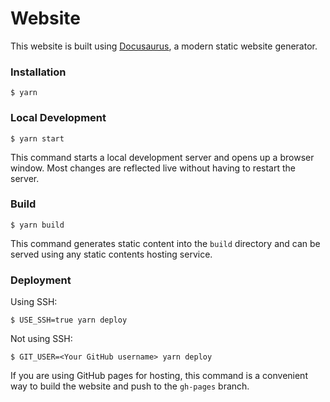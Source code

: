 # Website

This website is built using [Docusaurus](https://docusaurus.io/), a modern static website generator.

### Installation

```
$ yarn
```

<!-- # un-comment when chart is implemented When all samples are answered by all examinees, a reporter will generate a chart to show each examinee's performance on selected metrics. -->

### Local Development

```
$ yarn start
```

This command starts a local development server and opens up a browser window. Most changes are reflected live without having to restart the server.

### Build

```
$ yarn build
```

This command generates static content into the `build` directory and can be served using any static contents hosting service.

### Deployment

Using SSH:

```
$ USE_SSH=true yarn deploy
```

Not using SSH:

```
$ GIT_USER=<Your GitHub username> yarn deploy
```

If you are using GitHub pages for hosting, this command is a convenient way to build the website and push to the `gh-pages` branch.
